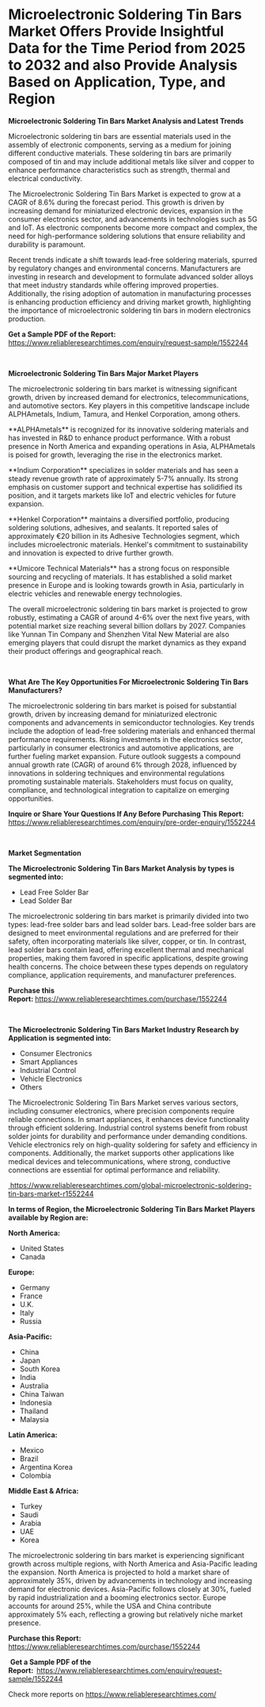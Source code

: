 <p><h1>Microelectronic Soldering Tin Bars Market Offers Provide Insightful Data for the Time Period from 2025 to 2032 and also Provide Analysis Based on Application, Type, and Region</h1></p><p><strong>Microelectronic Soldering Tin Bars Market Analysis and Latest Trends</strong></p>
<p><p>Microelectronic soldering tin bars are essential materials used in the assembly of electronic components, serving as a medium for joining different conductive materials. These soldering tin bars are primarily composed of tin and may include additional metals like silver and copper to enhance performance characteristics such as strength, thermal and electrical conductivity.</p><p>The Microelectronic Soldering Tin Bars Market is expected to grow at a CAGR of 8.6% during the forecast period. This growth is driven by increasing demand for miniaturized electronic devices, expansion in the consumer electronics sector, and advancements in technologies such as 5G and IoT. As electronic components become more compact and complex, the need for high-performance soldering solutions that ensure reliability and durability is paramount.</p><p>Recent trends indicate a shift towards lead-free soldering materials, spurred by regulatory changes and environmental concerns. Manufacturers are investing in research and development to formulate advanced solder alloys that meet industry standards while offering improved properties. Additionally, the rising adoption of automation in manufacturing processes is enhancing production efficiency and driving market growth, highlighting the importance of microelectronic soldering tin bars in modern electronics production.</p></p>
<p><strong>Get a Sample PDF of the Report:&nbsp;</strong> <a href="https://www.reliableresearchtimes.com/enquiry/request-sample/1552244?utm_campaign=1835&utm_medium=2&utm_source=Github&utm_content=ia&utm_term=01022025&utm_id=microelectronic-soldering-tin-bars">https://www.reliableresearchtimes.com/enquiry/request-sample/1552244</a></p>
<p>&nbsp;</p>
<p><strong>Microelectronic Soldering Tin Bars Major Market Players</strong></p>
<p><p>The microelectronic soldering tin bars market is witnessing significant growth, driven by increased demand for electronics, telecommunications, and automotive sectors. Key players in this competitive landscape include ALPHAmetals, Indium, Tamura, and Henkel Corporation, among others.</p><p>**ALPHAmetals** is recognized for its innovative soldering materials and has invested in R&D to enhance product performance. With a robust presence in North America and expanding operations in Asia, ALPHAmetals is poised for growth, leveraging the rise in the electronics market.</p><p>**Indium Corporation** specializes in solder materials and has seen a steady revenue growth rate of approximately 5-7% annually. Its strong emphasis on customer support and technical expertise has solidified its position, and it targets markets like IoT and electric vehicles for future expansion.</p><p>**Henkel Corporation** maintains a diversified portfolio, producing soldering solutions, adhesives, and sealants. It reported sales of approximately €20 billion in its Adhesive Technologies segment, which includes microelectronic materials. Henkel's commitment to sustainability and innovation is expected to drive further growth.</p><p>**Umicore Technical Materials** has a strong focus on responsible sourcing and recycling of materials. It has established a solid market presence in Europe and is looking towards growth in Asia, particularly in electric vehicles and renewable energy technologies.</p><p>The overall microelectronic soldering tin bars market is projected to grow robustly, estimating a CAGR of around 4-6% over the next five years, with potential market size reaching several billion dollars by 2027. Companies like Yunnan Tin Company and Shenzhen Vital New Material are also emerging players that could disrupt the market dynamics as they expand their product offerings and geographical reach.</p></p>
<p>&nbsp;</p>
<p><strong>What Are The Key Opportunities For Microelectronic Soldering Tin Bars Manufacturers?</strong></p>
<p><p>The microelectronic soldering tin bars market is poised for substantial growth, driven by increasing demand for miniaturized electronic components and advancements in semiconductor technologies. Key trends include the adoption of lead-free soldering materials and enhanced thermal performance requirements. Rising investments in the electronics sector, particularly in consumer electronics and automotive applications, are further fueling market expansion. Future outlook suggests a compound annual growth rate (CAGR) of around 6% through 2028, influenced by innovations in soldering techniques and environmental regulations promoting sustainable materials. Stakeholders must focus on quality, compliance, and technological integration to capitalize on emerging opportunities.</p></p>
<p><strong>Inquire or Share Your Questions If Any Before Purchasing This Report:</strong> <a href="https://www.reliableresearchtimes.com/enquiry/pre-order-enquiry/1552244?utm_campaign=1835&utm_medium=2&utm_source=Github&utm_content=ia&utm_term=01022025&utm_id=microelectronic-soldering-tin-bars">https://www.reliableresearchtimes.com/enquiry/pre-order-enquiry/1552244</a></p>
<p>&nbsp;</p>
<p><strong>Market Segmentation</strong></p>
<p><strong>The Microelectronic Soldering Tin Bars Market Analysis by types is segmented into:</strong></p>
<p><ul><li>Lead Free Solder Bar</li><li>Lead Solder Bar</li></ul></p>
<p><p>The microelectronic soldering tin bars market is primarily divided into two types: lead-free solder bars and lead solder bars. Lead-free solder bars are designed to meet environmental regulations and are preferred for their safety, often incorporating materials like silver, copper, or tin. In contrast, lead solder bars contain lead, offering excellent thermal and mechanical properties, making them favored in specific applications, despite growing health concerns. The choice between these types depends on regulatory compliance, application requirements, and manufacturer preferences.</p></p>
<p><strong>Purchase this Report:&nbsp;</strong><a href="https://www.reliableresearchtimes.com/purchase/1552244?utm_campaign=1835&utm_medium=2&utm_source=Github&utm_content=ia&utm_term=01022025&utm_id=microelectronic-soldering-tin-bars">https://www.reliableresearchtimes.com/purchase/1552244</a></p>
<p>&nbsp;</p>
<p><strong>The Microelectronic Soldering Tin Bars Market Industry Research by Application is segmented into:</strong></p>
<p><ul><li>Consumer Electronics</li><li>Smart Appliances</li><li>Industrial Control</li><li>Vehicle Electronics</li><li>Others</li></ul></p>
<p><p>The Microelectronic Soldering Tin Bars Market serves various sectors, including consumer electronics, where precision components require reliable connections. In smart appliances, it enhances device functionality through efficient soldering. Industrial control systems benefit from robust solder joints for durability and performance under demanding conditions. Vehicle electronics rely on high-quality soldering for safety and efficiency in components. Additionally, the market supports other applications like medical devices and telecommunications, where strong, conductive connections are essential for optimal performance and reliability.</p></p>
<p><a href="https://www.reliableresearchtimes.com/global-microelectronic-soldering-tin-bars-market-r1552244?utm_campaign=1835&utm_medium=2&utm_source=Github&utm_content=ia&utm_term=01022025&utm_id=microelectronic-soldering-tin-bars">&nbsp;https://www.reliableresearchtimes.com/global-microelectronic-soldering-tin-bars-market-r1552244</a></p>
<p><strong>In terms of Region, the Microelectronic Soldering Tin Bars Market Players available by Region are:</strong></p>
<p>
    <p> <strong> North America: </strong>
        <ul>
            <li>United States</li>
            <li>Canada</li>
        </ul>
        </p> 
    <p> <strong> Europe: </strong>
        <ul>
            <li>Germany</li>
            <li>France</li>
            <li>U.K.</li>
            <li>Italy</li>
            <li>Russia</li>
        </ul>
        </p> 
    <p> <strong> Asia-Pacific: </strong>
        <ul>
            <li>China</li>
            <li>Japan</li>
            <li>South Korea</li>
            <li>India</li>
            <li>Australia</li>
            <li>China Taiwan</li>
            <li>Indonesia</li>
            <li>Thailand</li>
            <li>Malaysia</li>
        </ul>
        </p> 
    <p> <strong> Latin America: </strong>
        <ul>
            <li>Mexico</li>
            <li>Brazil</li>
            <li>Argentina Korea</li>
            <li>Colombia</li>
        </ul>
        </p> 
    <p> <strong> Middle East & Africa: </strong>
        <ul>
            <li>Turkey</li>
            <li>Saudi</li>
            <li>Arabia</li>
            <li>UAE</li>
            <li>Korea</li>
        </ul>
    </p>
    </p>
<p><p>The microelectronic soldering tin bars market is experiencing significant growth across multiple regions, with North America and Asia-Pacific leading the expansion. North America is projected to hold a market share of approximately 35%, driven by advancements in technology and increasing demand for electronic devices. Asia-Pacific follows closely at 30%, fueled by rapid industrialization and a booming electronics sector. Europe accounts for around 25%, while the USA and China contribute approximately 5% each, reflecting a growing but relatively niche market presence.</p></p>
<p><strong>Purchase this Report: </strong><a href="https://www.reliableresearchtimes.com/purchase/1552244?utm_campaign=1835&utm_medium=2&utm_source=Github&utm_content=ia&utm_term=01022025&utm_id=microelectronic-soldering-tin-bars">https://www.reliableresearchtimes.com/purchase/1552244</a></p>
<p>&nbsp;<strong>Get a Sample PDF of the Report:&nbsp;&nbsp;</strong><a href="https://www.reliableresearchtimes.com/enquiry/request-sample/1552244?utm_campaign=1835&utm_medium=2&utm_source=Github&utm_content=ia&utm_term=01022025&utm_id=microelectronic-soldering-tin-bars">https://www.reliableresearchtimes.com/enquiry/request-sample/1552244</a></p>
<p><strong></strong></p>
<p>Check more reports on <a href="https://www.reliableresearchtimes.com/?utm_campaign=1835&utm_medium=2&utm_source=Github&utm_content=ia&utm_term=01022025&utm_id=microelectronic-soldering-tin-bars">https://www.reliableresearchtimes.com/</a></p>